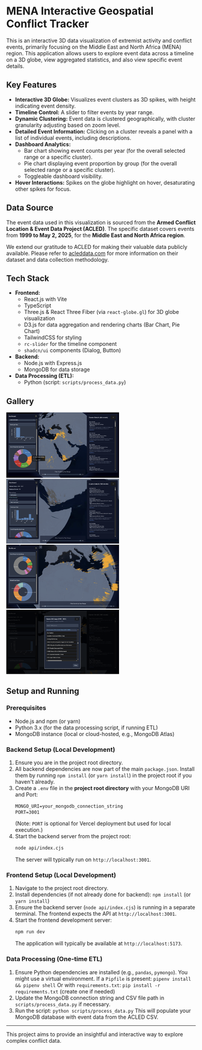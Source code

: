 # MENA Interactive Geospatial Conflict Tracker

This is an interactive 3D data visualization of extremist activity and conflict events, primarily focusing on the Middle East and North Africa (MENA) region. This application allows users to explore event data across a timeline on a 3D globe, view aggregated statistics, and also view specific event details.

## Key Features

*   **Interactive 3D Globe:** Visualizes event clusters as 3D spikes, with height indicating event density.
*   **Timeline Control:** A slider to filter events by year range.
*   **Dynamic Clustering:** Event data is clustered geographically, with cluster granularity adjusting based on zoom level.
*   **Detailed Event Information:** Clicking on a cluster reveals a panel with a list of individual events, including descriptions.
*   **Dashboard Analytics:**
    *   Bar chart showing event counts per year (for the overall selected range or a specific cluster).
    *   Pie chart displaying event proportion by group (for the overall selected range or a specific cluster).
    *   Toggleable dashboard visibility.
*   **Hover Interactions:** Spikes on the globe highlight on hover, desaturating other spikes for focus.

## Data Source

The event data used in this visualization is sourced from the **Armed Conflict Location & Event Data Project (ACLED)**.
The specific dataset covers events from **1999 to May 2, 2025**, for the **Middle East and North Africa region**.

We extend our gratitude to ACLED for making their valuable data publicly available. Please refer to [acleddata.com](https://acleddata.com) for more information on their dataset and data collection methodology.

## Tech Stack

*   **Frontend:**
    *   React.js with Vite
    *   TypeScript
    *   Three.js & React Three Fiber (via `react-globe.gl`) for 3D globe visualization
    *   D3.js for data aggregation and rendering charts (Bar Chart, Pie Chart)
    *   TailwindCSS for styling
    *   `rc-slider` for the timeline component
    *   `shadcn/ui` components (Dialog, Button)
*   **Backend:**
    *   Node.js with Express.js
    *   MongoDB for data storage
*   **Data Processing (ETL):**
    *   Python (script: `scripts/process_data.py`)

## Gallery

<img src="img/img1.png" alt="View of timeline, Dashboard and Event Panel" width="300">
<img src="img/img2.png" alt="Selected view of Event Cluster" width="300">
<img src="img/img3.png" alt="More Pie charts from Dashboard" width="300">
<img src="img/img4.png" alt="Groups available from dataset" width="300">

## Setup and Running

### Prerequisites

*   Node.js and npm (or yarn)
*   Python 3.x (for the data processing script, if running ETL)
*   MongoDB instance (local or cloud-hosted, e.g., MongoDB Atlas)

### Backend Setup (Local Development)

1.  Ensure you are in the project root directory.
2.  All backend dependencies are now part of the main `package.json`. Install them by running `npm install` (or `yarn install`) in the project root if you haven't already.
3.  Create a `.env` file in the **project root directory** with your MongoDB URI and Port:
    ```env
    MONGO_URI=your_mongodb_connection_string
    PORT=3001 
    ```
    (Note: `PORT` is optional for Vercel deployment but used for local execution.)
4.  Start the backend server from the project root:
    ```bash
    node api/index.cjs
    ```
    The server will typically run on `http://localhost:3001`.

### Frontend Setup (Local Development)

1.  Navigate to the project root directory.
2.  Install dependencies (if not already done for backend): `npm install` (or `yarn install`)
3.  Ensure the backend server (`node api/index.cjs`) is running in a separate terminal. The frontend expects the API at `http://localhost:3001`.
4.  Start the frontend development server:
    ```bash
    npm run dev
    ```
    The application will typically be available at `http://localhost:5173`.

### Data Processing (One-time ETL)

1.  Ensure Python dependencies are installed (e.g., `pandas`, `pymongo`). You might use a virtual environment.
    If a `Pipfile` is present: `pipenv install && pipenv shell`
    Or with `requirements.txt`: `pip install -r requirements.txt` (create one if needed)
2.  Update the MongoDB connection string and CSV file path in `scripts/process_data.py` if necessary.
3.  Run the script: `python scripts/process_data.py`
    This will populate your MongoDB database with event data from the ACLED CSV.

---

This project aims to provide an insightful and interactive way to explore complex conflict data.
